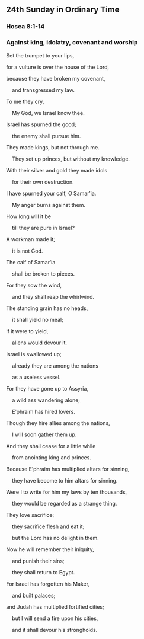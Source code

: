 ## 24th Sunday in Ordinary Time

### Hosea 8:1-14

### Against king, idolatry, covenant and worship

Set the trumpet to your lips,

for a vulture is over the house of the Lord,

because they have broken my covenant,

    and transgressed my law.

To me they cry,

    My God, we Israel know thee.

Israel has spurned the good;

    the enemy shall pursue him.

They made kings, but not through me.

    They set up princes, but without my knowledge.

With their silver and gold they made idols

    for their own destruction.

I have spurned your calf, O Samarʹia.

    My anger burns against them.

How long will it be

    till they are pure in Israel?

A workman made it;

    it is not God.

The calf of Samarʹia

    shall be broken to pieces.

For they sow the wind,

    and they shall reap the whirlwind.

The standing grain has no heads,

    it shall yield no meal;

if it were to yield,

    aliens would devour it.

Israel is swallowed up;

    already they are among the nations

    as a useless vessel.

For they have gone up to Assyria,

    a wild ass wandering alone;

    Eʹphraim has hired lovers.

Though they hire allies among the nations,

    I will soon gather them up.

And they shall cease for a little while

    from anointing king and princes.

Because Eʹphraim has multiplied altars for sinning,

    they have become to him altars for sinning.

Were I to write for him my laws by ten thousands,

    they would be regarded as a strange thing.

They love sacrifice;

    they sacrifice flesh and eat it;

    but the Lord has no delight in them.

Now he will remember their iniquity,

    and punish their sins;

    they shall return to Egypt.

For Israel has forgotten his Maker,

    and built palaces;

and Judah has multiplied fortified cities;

    but I will send a fire upon his cities,

    and it shall devour his strongholds.